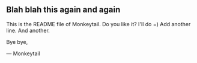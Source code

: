 ## Blah blah this again and again

This is the README file of Monkeytail.
Do you like it? I'll do =)
Add another line.
And another.

Bye bye,

— Monkeytail
